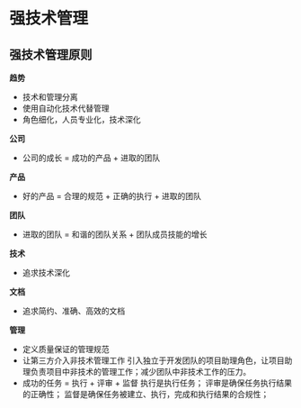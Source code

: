 # 强技术管理

## 强技术管理原则

**趋势**
- 技术和管理分离
- 使用自动化技术代替管理
- 角色细化，人员专业化，技术深化

**公司**
- 公司的成长 = 成功的产品 + 进取的团队

**产品**
- 好的产品 = 合理的规范 + 正确的执行 + 进取的团队

**团队**
- 进取的团队 = 和谐的团队关系 + 团队成员技能的增长

**技术**
- 追求技术深化

**文档**
- 追求简约、准确、高效的文档

**管理**
- 定义质量保证的管理规范
- 让第三方介入非技术管理工作
  引入独立于开发团队的项目助理角色，让项目助理负责项目中非技术的管理工作；减少团队中非技术工作的压力。
- 成功的任务 =  执行 + 评审 + 监督
	执行是执行任务；
	评审是确保任务执行结果的正确性；
	监督是确保任务被建立、执行，完成和执行结果的合规性；
